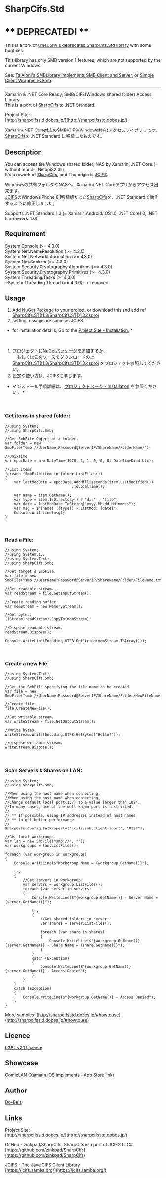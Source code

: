 SharpCifs.Std
====

# ** DEPRECATED! **

This is a fork of [ume05rw's deprecated SharpCifs.Std library](https://github.com/ume05rw/SharpCifs.Std) with some bugfixes.

This library has only SMB version 1 features, which are not supported by the current Windows.  

See: [TalAloni's SMBLibrary implements SMB Client and Server](https://github.com/TalAloni/SMBLibrary), or [Simple Client Wrapper EzSmb](https://github.com/ume05rw/EzSmb).

* * *

Xamarin & .NET Core Ready, SMB/CIFS(Windows shared folder) Access Library.    
This is a port of [SharpCifs](https://github.com/zinkpad/SharpCifs) to .NET Standard.
  
Project Site:  
[http://sharpcifsstd.dobes.jp/](http://sharpcifsstd.dobes.jp/)

Xamarin/.NET Core対応のSMB/CIFS(Windows共有)アクセスライブラリです。  
[SharpCifs](https://github.com/zinkpad/SharpCifs)を .NET Standard に移植したものです。  

## Description
You can access the Windows shared folder, NAS by Xamarin, .NET Core.(= without mpr.dll, Netapi32.dll)  
It's a rework of [SharpCifs](https://github.com/zinkpad/SharpCifs), and The origin is [JCIFS](https://jcifs.samba.org/).  
  
Windowsの共有フォルダやNASへ、Xamarin/.NET Coreアプリからアクセス出来ます。  
[JCIFS](https://jcifs.samba.org/)のWindows Phone 8.1移植版だった[SharpCifs](https://github.com/zinkpad/SharpCifs)を、.NET Standardで動作するように修正しました。   

Supports .NET Standard 1.3 (= Xamarin.Android/iOS1.0, .NET Core1.0, .NET Framework 4.6)

## Requirement
System.Console (>= 4.3.0)  
System.Net.NameResolution (>= 4.3.0)  
System.Net.NetworkInformation (>= 4.3.0)  
System.Net.Sockets (>= 4.3.0)  
System.Security.Cryptography.Algorithms (>= 4.3.0)  
System.Security.Cryptography.Primitives (>= 4.3.0)  
System.Threading.Tasks (>=4.3.0)  
~System.Threading.Thread (>= 4.3.0)~ <-removed  

## Usage  

1) [Add NuGet Package](https://www.nuget.org/packages/SharpCifs.Std/) to your project, or download this and add ref [SharpCifs.STD1.3/SharpCifs.STD1.3.csproj](https://github.com/ume05rw/SharpCifs.Std/blob/master/SharpCifs.STD1.3/SharpCifs.STD1.3.csproj)   
2) setting, ussage are same as JCIFS.  
* for installation details, Go to the [Project Site - Installation.](http://sharpcifsstd.dobes.jp/#installation) *
    
　  
1) プロジェクトに[NuGetパッケージ](https://www.nuget.org/packages/SharpCifs.Std/)を追加するか、   
　もしくはこのソースをダウンロードの上 [SharpCifs.STD1.3/SharpCifs.STD1.3.csproj](https://github.com/ume05rw/SharpCifs.Std/blob/master/SharpCifs.STD1.3/SharpCifs.STD1.3.csproj) をプロジェクト参照してください。  
2) 設定や使い方は、JCIFSに準じます。  
* インストール手順詳細は、[プロジェクトページ - Installation](http://sharpcifsstd.dobes.jp/#installation) を参照ください。 *

    
　  
### Get items in shared folder: ###

    //using System;
    //using SharpCifs.Smb;
    
    //Get SmbFile-Object of a folder.
    var folder = new SmbFile("smb://UserName:Password@ServerIP/ShareName/FolderName/");

    //UnixTime
    var epocDate = new DateTime(1970, 1, 1, 0, 0, 0, DateTimeKind.Utc);

    //List items
    foreach (SmbFile item in folder.ListFiles())
    {
        var lastModDate = epocDate.AddMilliseconds(item.LastModified())
                                  .ToLocalTime();

        var name = item.GetName();
        var type = item.IsDirectory() ? "dir" : "file";
        var date = lastModDate.ToString("yyyy-MM-dd HH:mm:ss");
        var msg = $"{name} ({type}) - LastMod: {date}";
        Console.WriteLine(msg);
    }
    
 
　  
### Read a File: ###

    //using System;
    //using System.IO;
    //using System.Text;
    //using SharpCifs.Smb;
    
    //Get target's SmbFile.
    var file = new SmbFile("smb://UserName:Password@ServerIP/ShareName/Folder/FileName.txt");

    //Get readable stream.
    var readStream = file.GetInputStream();

    //Create reading buffer.
    var memStream = new MemoryStream();

    //Get bytes.
    ((Stream)readStream).CopyTo(memStream);
    
    //Dispose readable stream.
    readStream.Dispose();
    
    Console.WriteLine(Encoding.UTF8.GetString(memStream.ToArray()));

 
　  
### Create a new File: ###

    //using System.Text;
    //using SharpCifs.Smb;

    //Get the SmbFile specifying the file name to be created.
    var file = new SmbFile("smb://UserName:Password@ServerIP/ShareName/Folder/NewFileName.txt");

    //Create file.
    file.CreateNewFile();

    //Get writable stream.
    var writeStream = file.GetOutputStream();

    //Write bytes.
    writeStream.Write(Encoding.UTF8.GetBytes("Hello!"));

    //Dispose writable stream.
    writeStream.Dispose();

 
　  
### Scan Servers & Shares on LAN: ###

    //using System;
    //using SharpCifs.Smb;

    //When using the host name when connecting,
    //When using the host name when connecting,
    //Change default local port(137) to a value larger than 1024.
    //In many cases, use of the well-known port is restricted.
    //
    // ** If possible, using IP addresses instead of host names 
    // ** to get better performance.
    //
    SharpCifs.Config.SetProperty("jcifs.smb.client.lport", "8137");

    //Get local workgroups.
    var lan = new SmbFile("smb://", "");
    var workgroups = lan.ListFiles();

    foreach (var workgroup in workgroups)
    {
        Console.WriteLine($"Workgroup Name = {workgroup.GetName()}");

        try
        {
            //Get servers in workgroup.
            var servers = workgroup.ListFiles();
            foreach (var server in servers)
            {
                Console.WriteLine($"{workgroup.GetName()} - Server Name = {server.GetName()}");

                try
                {
                    //Get shared folders in server.
                    var shares = server.ListFiles();

                    foreach (var share in shares)
                    {
                        Console.WriteLine($"{workgroup.GetName()}{server.GetName()} - Share Name = {share.GetName()}");
                    }
                }
                catch (Exception)
                {
                    Console.WriteLine($"{workgroup.GetName()}{server.GetName()} - Access Denied");
                }
            }
        }
        catch (Exception)
        {
            Console.WriteLine($"{workgroup.GetName()} - Access Denied");
        }
    }

More samples: [http://sharpcifsstd.dobes.jp/#howtouse](http://sharpcifsstd.dobes.jp/#howtouse)

## Licence
[LGPL v2.1 Licence](https://github.com/ume05rw/SharpCifs.Std/blob/master/LICENSE)

## Showcase
[ComicLAN (Xamarin.iOS implements - App Store link)](https://itunes.apple.com/us/app/comiclan-necessary-enough-thats-comic-reader/id1252927463?l=ja&ls=1&mt=8)

## Author
[Do-Be's](http://dobes.jp)


## Links
Project Site:  
[http://sharpcifsstd.dobes.jp/](http://sharpcifsstd.dobes.jp/)
  
    
GitHub - zinkpad/SharpCifs: SharpCifs is a port of JCIFS to C#  
[https://github.com/zinkpad/SharpCifs](https://github.com/zinkpad/SharpCifs)  
  

JCIFS - The Java CIFS Client Library  
[https://jcifs.samba.org/](https://jcifs.samba.org/)  
